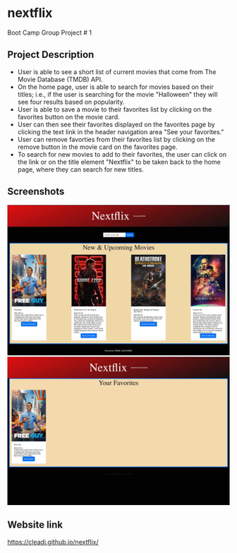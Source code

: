 # nextflix
Boot Camp Group Project # 1

## Project Description
- User is able to see a short list of current movies that come from The Movie Database (TMDB) API.
- On the home page, user is able to search for movies based on their titles; i.e., if the user is searching for the movie "Halloween" they will see four results based on popularity.
- User is able to save a movie to their favorites list by clicking on the favorites button on the movie card.
- User can then see their favorites displayed on the favorites page by clicking the text link in the header navigation area "See your favorites."
- User can remove favorties from their favorites list by clicking on the remove button in the movie card on the favorites page.
- To search for new movies to add to their favorites, the user can click on the link or on the title element "Nextflix" to be taken back to the home page, where they can search for new titles.

## Screenshots
![netflix-home-page](assets/images/nextflix-home-page.jpg)
![netflix-favorites-page](assets/images/nextflix-favorites-page.jpg)

## Website link
https://cleadi.github.io/nextflix/